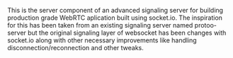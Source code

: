 This is the server component of an advanced signaling server for building production grade WebRTC aplication built using socket.io. The inspiration for this has been taken from an existing signaling server named protoo-server but the original signaling layer of websocket has been changes with socket.io along with other necessary improvements like handling disconnection/reconnection and other tweaks. 
